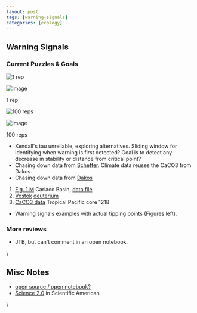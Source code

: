 ```yaml
---
layout: post
tags: [warning-signals]
categories: [ecology]
---
```






 





Warning Signals
---------------

### Current Puzzles & Goals

![1
rep](http://openwetware.org/images/thumb/c/cb/Warning.png/150px-Warning.png)

![image](/skins/common/images/magnify-clip.png)

1 rep

![100
reps](http://openwetware.org/images/thumb/d/df/Warning100.png/150px-Warning100.png)

![image](/skins/common/images/magnify-clip.png)

100 reps

-   Kendall's tau unreliable, exploring alternatives. Sliding window for
    identifying when warning is first detected? Goal is to detect any
    decrease in stability or distance from critical point?
-   Chasing down data from
    [Scheffer](http://www.ncbi.nlm.nih.gov/pubmed/19727193 "pmid:19727193").
    Climate data reuses the CaCO3 from Dakos.
-   Chasing down data from
    [Dakos](http://www.ncbi.nlm.nih.gov/pubmed/18787119 "pmid:18787119")

1.  [Fig. 1
    M](http://www.ncdc.noaa.gov/paleo/pubs/hughen2000/hughen2000.html "http://www.ncdc.noaa.gov/paleo/pubs/hughen2000/hughen2000.html")
    Cariaco Basin, [data
    file](ftp://ftp.ncdc.noaa.gov/pub/data/paleo/contributions_by_author/hughen2000/cariaco2000_pc56_greyscale.txt "ftp://ftp.ncdc.noaa.gov/pub/data/paleo/contributions_by_author/hughen2000/cariaco2000_pc56_greyscale.txt")
2.  [Vostok](http://www.ncdc.noaa.gov/paleo/metadata/noaa-icecore-2453.html "http://www.ncdc.noaa.gov/paleo/metadata/noaa-icecore-2453.html")
    [deuterium](ftp://ftp.ncdc.noaa.gov/pub/data/paleo/icecore/antarctica/vostok/deutnat.txt "ftp://ftp.ncdc.noaa.gov/pub/data/paleo/icecore/antarctica/vostok/deutnat.txt")
3.  [CaCO3
    data](ftp://ftp.ncdc.noaa.gov/pub/data/paleo/contributions_by_author/tripati2005/tripati2005.txt "ftp://ftp.ncdc.noaa.gov/pub/data/paleo/contributions_by_author/tripati2005/tripati2005.txt")
    Tropical Pacific core 1218

-   Warning signals examples with actual tipping points (Figures left).

### More reviews

-   JTB, but can't comment in an open notebook.

\

Misc Notes
----------

-   [open source / open
    notebook?](http://blog-di-j.blogspot.com/2007/12/role-of-bioinformatics-in-open-notebook.html "http://blog-di-j.blogspot.com/2007/12/role-of-bioinformatics-in-open-notebook.html")
-   [Science
    2.0](http://www.scientificamerican.com/article.cfm?id=science-2-point-0-great-new-tool-or-great-risk&page=1 "http://www.scientificamerican.com/article.cfm?id=science-2-point-0-great-new-tool-or-great-risk&page=1")
    in Scientific American

\

